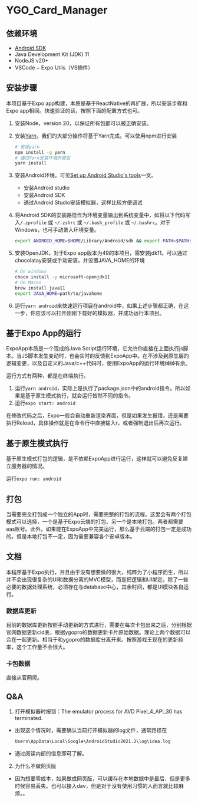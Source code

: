 # YGO_Card_Manager 

## 依赖环境

* [Android SDK](https://developer.android.com/)
* Java Development Kit (JDK) 11
* NodeJS v20+
* VSCode + Expo Utils（VS插件）

## 安装步骤

本项目基于Expo app构建，本质是基于ReactNative的再扩展，所以安装步骤和Expo app相同。快速验证的话，按照下面的配置方式也可。

1. 安装Node，version 20，以保证所有包都可以被正确安装。

2. 安装[Yarn](https://yarnpkg.com/)，我们的大部分操作将基于Yarn完成。可以使用npm进行安装

    ```sh
    # 安装yarn
    npm install -g yarn
    # 通过Yarn安装环境所需包 
    yarn install
    ```

3. 安装Android环境。可见[Set up Android Studio's tools](https://docs.expo.dev/workflow/android-studio-emulator/)一文。
    * 安装Android studio
    * 安装Android SDK
    * 通过Android Studio安装模拟器，这样比较方便调试

4. 将Android SDK的安装路径作为环境变量输出到系统变量中，如将以下代码写入`/.zprofile` 或 `~/.zshrc` 或 `~/.bash_profile`  或 `~/.bashrc`。对于Windows，也可手动录入环境变量。

    ```sh
    export ANDROID_HOME=$HOME/Library/Android/sdk && export PATH=$PATH:$ANDROID_HOME/emulator && export PATH=$PATH:$ANDROID_HOME/platform-tools
    ```
5. 安装OpenJDK，对于Expo app版本为49的本项目，需安装jdk11。可以通过chocolatay安装或手动安装。并设置JAVA_HOME的环境
    ```sh
    # On windows
    choco install -y microsoft-openjdk11
    # On Macos
    brew install java11
    export JAVA_HOME=path/to/javahome
    ```
6. 运行`yarn android`来快速运行项目在android中，如果上述步骤都正确，在这一步，你应该可以打开刚刚下载好的模拟器，并成功运行本项目。


## 基于Expo App的运行

ExpoApp本质是一个现成的Java Script运行环境，它允许你直接在上面执行js脚本。当JS脚本发生变动时，也会实时的反馈到ExpoApp中。在不涉及到原生层的逻辑变更，以及自定义的Java/c++代码时，使用ExpoApp的运行环境绰绰有余。

运行方式有两种，都是在终端执行。
1. 运行`yarn android`，实际上是执行了package.json中的android指令。所以如果是基于原生模式执行，就会运行皆然不同的指令。
2. 运行`expo start: android`

在修改代码之后，Expo一般会自动重新渲染界面，但是如果发生报错，还是需要执行Reload，具体操作就是在命令行中直接输入r，或者强制退出后再次运行。

## 基于原生模式执行

基于原生模式打包的逻辑，是不依赖ExpoApp进行运行，这样就可以避免反复建立服务器的情况。

运行`expo run: android`

## 打包

当需要完全打包成一个独立的App时，需要完整的打包的流程。这里会有两个打包模式可以选择，一个是基于Expo云端的打包，另一个是本地打包。两者都需要eas账号。此外，如果能在ExpoApp中完美运行，那么基于云端的打包一定是成功的。但是本地打包不一定，因为需要兼容各个安卓版本。

## 文档

本程序基于Expo执行，并且由于没有想要做的很大，纯粹为了小程序而生，所以并不会出现很复杂的UI和数据分离的MVC模型，而是把逻辑和UI绑定。除了一些必要的数据处理系统，必须存在与database中心，其余时间，都是UI模块各自运行。

### 数据库更新

目前的数据库更新按照手动更新的方式进行，需要在每次卡包出来之后，分别根据官网数据更新cid表，根据ygopro的数据更新卡片原始数据。理论上两个数据可以合在一起更新。相当于和ygopro的数据库分离开来。按照游戏王现在的更新频率，这个工作量不会很大。

### 卡包数据

直接从官网爬。


## Q&A


1. 打开模拟器时报错：The emulator process for AVD Pixel_4_API_30 has terminated.

* 出现这个情况时，需要确认当前打开模拟器的log文件，通常路径在
    ```sh
    Users\AppData\Local\Google\AndroidStudio2021.2\log\idea.log
    ```
* 通过阅读内部的信息即可了解。

2. 为什么不做网页版

* 因为想要零成本，如果做成网页版，可以缓存在本地数据中是最后，但是更多时候容易丢失。也可以接入dav，但是对于没有使用习惯的人而言就比较麻烦。。